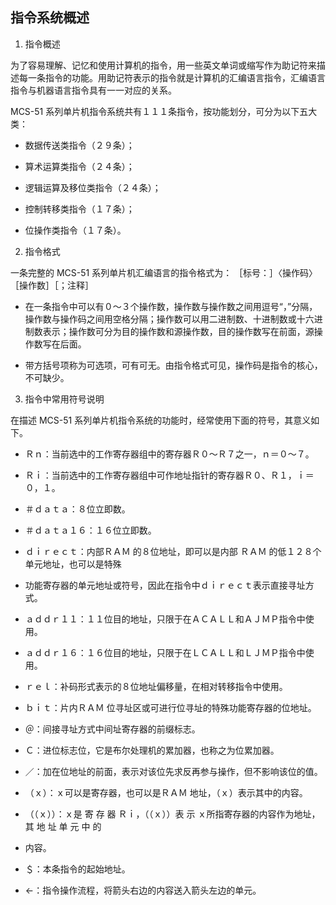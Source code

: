 ## 指令系统概述

1. 指令概述

为了容易理解、记忆和使用计算机的指令，用一些英文单词或缩写作为助记符来描述每一条指令的功能。用助记符表示的指令就是计算机的汇编语言指令，汇编语言指令与机器语言指令具有一一对应的关系。

MCS-51 系列单片机指令系统共有１１１条指令，按功能划分，可分为以下五大类：

- 数据传送类指令（２９条）；

- 算术运算类指令（２４条）；

- 逻辑运算及移位类指令（２４条）；

- 控制转移类指令（１７条）；

- 位操作类指令（１７条）。

2. 指令格式

一条完整的 MCS-51 系列单片机汇编语言的指令格式为： ［标号：］〈操作码〉［操作数］［；注释］

- 在一条指令中可以有０～３个操作数，操作数与操作数之间用逗号“，”分隔，操作数与操作码之间用空格分隔；操作数可以用二进制数、十进制数或十六进制数表示；操作数可分为目的操作数和源操作数，目的操作数写在前面，源操作数写在后面。

- 带方括号项称为可选项，可有可无。由指令格式可见，操作码是指令的核心，不可缺少。

3. 指令中常用符号说明

在描述 MCS-51 系列单片机指令系统的功能时，经常使用下面的符号，其意义如下。

- Ｒｎ：当前选中的工作寄存器组中的寄存器Ｒ０～Ｒ７之一，ｎ＝０～７。

- Ｒｉ：当前选中的工作寄存器组中可作地址指针的寄存器Ｒ０、Ｒ１，ｉ＝０，１。

- ＃ｄａｔａ：８位立即数。

- ＃ｄａｔａ１６：１６位立即数。

- ｄｉｒｅｃｔ：内部ＲＡＭ 的８位地址，即可以是内部 ＲＡＭ 的低１２８个单元地址，也可以是特殊

- 功能寄存器的单元地址或符号，因此在指令中ｄｉｒｅｃｔ表示直接寻址方式。

- ａｄｄｒ１１：１１位目的地址，只限于在ＡＣＡＬＬ和ＡＪＭＰ指令中使用。

- ａｄｄｒ１６：１６位目的地址，只限于在ＬＣＡＬＬ和ＬＪＭＰ指令中使用。

- ｒｅｌ：补码形式表示的８位地址偏移量，在相对转移指令中使用。

- ｂｉｔ：片内ＲＡＭ 位寻址区或可进行位寻址的特殊功能寄存器的位地址。

- ＠：间接寻址方式中间址寄存器的前缀标志。

- Ｃ：进位标志位，它是布尔处理机的累加器，也称之为位累加器。

- ／：加在位地址的前面，表示对该位先求反再参与操作，但不影响该位的值。

- （ｘ）：ｘ可以是寄存器，也可以是ＲＡＭ 地址，（ｘ）表示其中的内容。

- （（ｘ））：ｘ是 寄 存 器 Ｒｉ，（（ｘ））表 示 ｘ所指寄存器的内容作为地址，其 地 址 单 元 中 的

- 内容。

- ＄：本条指令的起始地址。

- ←：指令操作流程，将箭头右边的内容送入箭头左边的单元。
